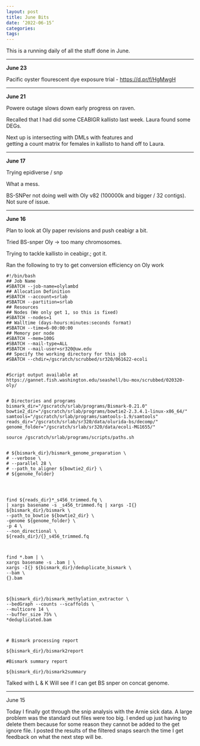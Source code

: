 ```yaml
---
layout: post
title: June Bits
date: ‘2022-06-15’
categories:
tags:
---
```


This is a running daily of all the stuff done in June.


---


**June 23**

Pacific oyster flourescent dye exposure trial - https://d.pr/f/HgMwgH


---

**June 21**

Powere outage slows down early progress on raven.


Recalled that I had did some CEABIGR kallisto last week. Laura found some DEGs.

Next up is intersecting with DMLs with features and    
getting a count matrix for females in kallisto to hand off to Laura.

---

**June 17**

Trying epidiverse / snp

What a mess.

BS-SNPer not doing well with Oly v82 (100000k and bigger / 32 contigs). Not sure of issue.



---

**June 16**

Plan to look at Oly paper revisions and push ceabigr a bit.

Tried BS-snper Oly -> too many chromosomes.

Trying to tackle kallisto in ceabigr.; got it.

Ran the following to try to get conversion efficiency on Oly work
```
#!/bin/bash
## Job Name
#SBATCH --job-name=olylambd
## Allocation Definition
#SBATCH --account=srlab
#SBATCH --partition=srlab
## Resources
## Nodes (We only get 1, so this is fixed)
#SBATCH --nodes=1
## Walltime (days-hours:minutes:seconds format)
#SBATCH --time=6-00:00:00
## Memory per node
#SBATCH --mem=100G
#SBATCH --mail-type=ALL
#SBATCH --mail-user=sr320@uw.edu
## Specify the working directory for this job
#SBATCH --chdir=/gscratch/scrubbed/sr320/061622-ecoli


#Script output available at https://gannet.fish.washington.edu/seashell/bu-mox/scrubbed/020320-oly/


# Directories and programs
bismark_dir="/gscratch/srlab/programs/Bismark-0.21.0"
bowtie2_dir="/gscratch/srlab/programs/bowtie2-2.3.4.1-linux-x86_64/"
samtools="/gscratch/srlab/programs/samtools-1.9/samtools"
reads_dir="/gscratch/srlab/sr320/data/olurida-bs/decomp/"
genome_folder="/gscratch/srlab/sr320/data/ecoli-MG1655/"

source /gscratch/srlab/programs/scripts/paths.sh


# ${bismark_dir}/bismark_genome_preparation \
# --verbose \
# --parallel 28 \
# --path_to_aligner ${bowtie2_dir} \
# ${genome_folder}




find ${reads_dir}*_s456_trimmed.fq \
| xargs basename -s _s456_trimmed.fq | xargs -I{} ${bismark_dir}/bismark \
--path_to_bowtie ${bowtie2_dir} \
-genome ${genome_folder} \
-p 4 \
--non_directional \
${reads_dir}/{}_s456_trimmed.fq



find *.bam | \
xargs basename -s .bam | \
xargs -I{} ${bismark_dir}/deduplicate_bismark \
--bam \
{}.bam



${bismark_dir}/bismark_methylation_extractor \
--bedGraph --counts --scaffolds \
--multicore 14 \
--buffer_size 75% \
*deduplicated.bam



# Bismark processing report

${bismark_dir}/bismark2report

#Bismark summary report

${bismark_dir}/bismark2summary
```



Talked with L & K
Will see if I can get BS snper on concat genome.




---

June 15

Today I finally got through the snip analysis with the Arnie sick data. A large problem was the standard out files were too big. I ended up just having to delete them because for some reason they cannot be added to the get ignore file. I posted the results of the filtered snaps search the time I get feedback on what the next step will be.
